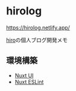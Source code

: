 # hirolog
https://hirolog.netlify.app/

[hiro](https://x.com/hiro_xre)の個人ブログ開発メモ

## 環境構築
* [Nuxt UI](https://zenn.dev/comm_vue_nuxt/articles/setup-nuxt-ui-and-nuxt-ui-pro)
* [Nuxt ESLint](https://zenn.dev/comm_vue_nuxt/articles/setup-nuxt-eslint-in-nuxt-ui)
